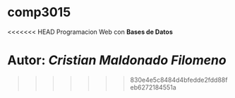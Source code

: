 # comp3015
<<<<<<< HEAD
Programacion Web con __Bases de Datos__

Autor: _Cristian Maldonado Filomeno_
=======
>>>>>>> 830e4e5c8484d4bfedde2fdd88feb6272184551a
